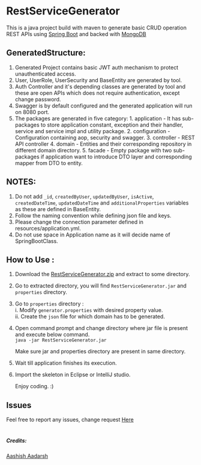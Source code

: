 # RestServiceGenerator

This is a java project build with maven to generate basic CRUD operation REST APIs 
using [Spring Boot](https://spring.io/projects/spring-boot) and backed with [MongoDB](https://spring.io/projects/spring-data-mongodb)

## GeneratedStructure:

1. Generated Project contains basic JWT auth mechanism to protect unauthenticated access.
2. User, UserRole, UserSecurity and BaseEntity are generated by tool.
3. Auth Controller and it's depending classes are generated by tool and these are open APIs which does not require authentication, except change password.
4. Swagger is by default configured and the generated application will run on 8080 port. 
5. The packages are generated in five category:
        1. application - It has sub-packages to store application constant, exception and their handler, 	    service and service impl and utility package.
        2. configuration - Configuration containing aop, security and swagger.
        3. controller - REST API controller 
        4. domain - Entities and their corresponding repository in different domain directory.
        5. facade - Empty package with two sub-packages if application want to introduce DTO layer and corresponding mapper from DTO to entity.
		
## NOTES:
1. Do not add `_id`, `createdByUser`, `updatedByUser`, `isActive`, `createdDateTime`, `updatedDateTime` and `additionalProperties` variables as these are defined in BaseEntity.
2. Follow the naming convention while defining json file and keys.
3. Please change the connection parameter defined in resources/application.yml.
4. Do not use space in Application name as it will decide name of SpringBootClass.

## How to Use :

1. Download the [RestServiceGenerator.zip](https://github.com/aashish-aadarsh/RestServiceGenerator/raw/master/RestServiceGenerator.zip) and extract to some directory.

2. Go to extracted directory, you will find `RestServiceGenerator.jar` and `properties` 
directory.

3. Go to `properties` directory :   
       i. Modify `generator.properties` with desired property value.  
       ii. Create the `json` file for which domain has to be generated.

4. Open command prompt and change directory where jar file is present and execute below command.     
         `java -jar RestServiceGenerator.jar`
         
    Make sure jar and properties directory are present in same directory.
 5. Wait till application finishes its execution.
 6. Import the skeleton in Eclipse or IntelliJ studio.
 
      Enjoy coding. :)
        
        
## Issues
Feel free to report any issues, change request [Here](https://github.com/aashish-aadarsh/RestServiceGenerator/issues)

#

##### Credits:
[Aashish Aadarsh](https://github.com/aashish-aadarsh) 
